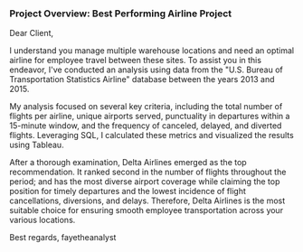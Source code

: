 ### Project Overview: Best Performing Airline Project


Dear Client,

I understand you manage multiple warehouse locations and need an optimal airline for employee travel between these sites. To assist you in this endeavor, I've conducted an analysis using data from the "U.S. Bureau of Transportation Statistics Airline" database between the years 2013 and 2015.

My analysis focused on several key criteria, including the total number of flights per airline, unique airports served, punctuality in departures within a 15-minute window, and the frequency of canceled, delayed, and diverted flights. Leveraging SQL, I calculated these metrics and visualized the results using Tableau.

After a thorough examination, Delta Airlines emerged as the top recommendation. It ranked second in the number of flights throughout the period; and has the most diverse airport coverage while claiming the top position for timely departures and the lowest incidence of flight cancellations, diversions, and delays. Therefore, Delta Airlines is the most suitable choice for ensuring smooth employee transportation across your various locations.

Best regards,
fayetheanalyst
